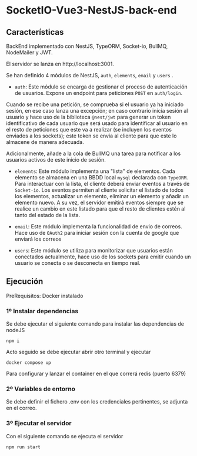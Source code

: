 # SocketIO-Vue3-NestJS-back-end

## Características

BackEnd implementado con NestJS, TypeORM, Socket-io, BullMQ, NodeMailer y JWT.

El servidor se lanza en http://localhost:3001.

Se han definido 4 módulos de NestJS, `auth`, `elements`, `email` y `users` .

- `auth`: Este módulo se encarga de gestionar el proceso de autenticación de usuarios. Expone un endpoint para peticiones `POST` en `auth/login`.

Cuando se recibe una petición, se comprueba si el usuario ya ha iniciado sesión, en ese caso lanza una excepción; en caso contrario inicia sesión al usuario y hace uso de la biblioteca `@nest/jwt` para generar un token identificativo de cada usuario que será usado para identificar al usuario en el resto de peticiones que este va a realizar (se incluyen los eventos enviados a los sockets); este token se envia al cliente para que este lo almacene de manera adecuada.

Adicionalmente, añade a la cola de BullMQ una tarea para notificar a los usuarios activos de este inicio de sesión.

- `elements`: Este módulo implementa una "lista" de elementos. Cada elemento se almacena en una BBDD local `mysql` declarada con `TypeORM`. Para interactuar con la lista, el cliente deberá enviar eventos a través de `Socket-io`. Los eventos permiten al cliente solicitar el listado de todos los elementos, actualizar un elemento, eliminar un elemento y añadir un elemento nuevo. A su vez, el servidor emitirá eventos siempre que se realice un cambio en este listado para que el resto de clientes estén al tanto del estado de la lista.

- `email`: Este módulo implementa la funcionalidad de envio de correos. Hace uso de `OAuth2` para iniciar sesión con la cuenta de google que enviará los correos

- `users`: Este módulo se utiliza para monitorizar que usuarios están conectados actualmente, hace uso de los sockets para emitir cuando un usuario se conecta o se desconecta en tiempo real.

## Ejecución

PreRequisitos:
Docker instalado

### 1º Instalar dependencias

Se debe ejecutar el siguiente comando para instalar las dependencias de nodeJS

```
npm i
```

Acto seguido se debe ejecutar abrir otro terminal y ejecutar

```
docker compose up
```

Para configurar y lanzar el container en el que correrá redis (puerto 6379)

### 2º Variables de entorno

Se debe definir el fichero .env con los credenciales pertinentes, se adjunta en el correo.

### 3º Ejecutar el servidor

Con el siguiente comando se ejecuta el servidor

```
npm run start
```

